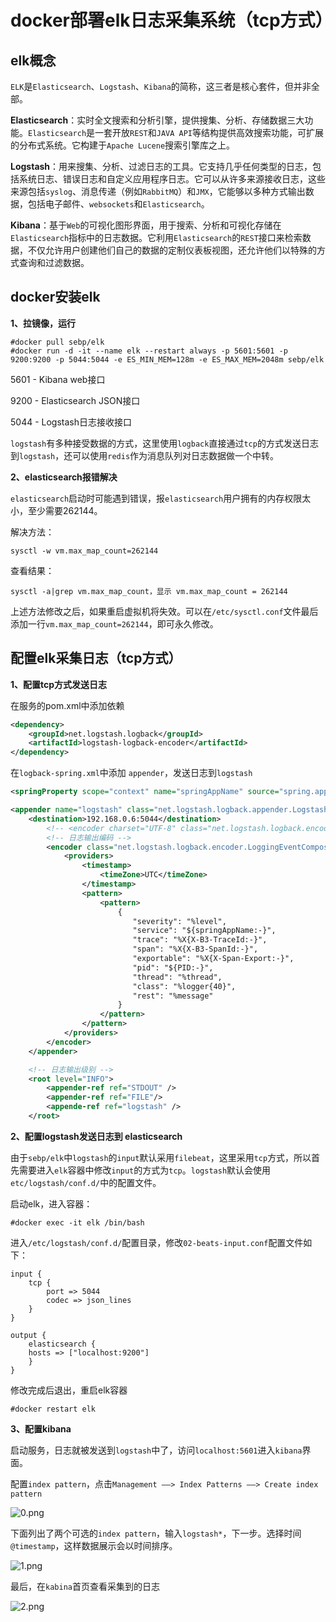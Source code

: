 # docker部署elk日志采集系统（tcp方式）

## elk概念

`ELK`是`Elasticsearch`、`Logstash`、`Kibana`的简称，这三者是核心套件，但并非全部。

**Elasticsearch**：实时全文搜索和分析引擎，提供搜集、分析、存储数据三大功能。`Elasticsearch`是一套开放`REST`和`JAVA API`等结构提供高效搜索功能，可扩展的分布式系统。它构建于`Apache Lucene`搜索引擎库之上。

**Logstash**：用来搜集、分析、过滤日志的工具。它支持几乎任何类型的日志，包括系统日志、错误日志和自定义应用程序日志。它可以从许多来源接收日志，这些来源包括`syslog`、消息传递（例如`RabbitMQ`）和`JMX`，它能够以多种方式输出数据，包括电子邮件、`websockets`和`Elasticsearch`。

**Kibana**：基于`Web`的可视化图形界面，用于搜索、分析和可视化存储在`Elasticsearch`指标中的日志数据。它利用`Elasticsearch`的`REST`接口来检索数据，不仅允许用户创建他们自己的数据的定制仪表板视图，还允许他们以特殊的方式查询和过滤数据。

## docker安装elk

**1、拉镜像，运行** 

```shell
#docker pull sebp/elk
#docker run -d -it --name elk --restart always -p 5601:5601 -p 9200:9200 -p 5044:5044 -e ES_MIN_MEM=128m -e ES_MAX_MEM=2048m sebp/elk
```

5601 - Kibana web接口

9200 - Elasticsearch JSON接口

5044 - Logstash日志接收接口

`logstash`有多种接受数据的方式，这里使用`logback`直接通过`tcp`的方式发送日志到`logstash`，还可以使用`redis`作为消息队列对日志数据做一个中转。

**2、elasticsearch报错解决**

`elasticsearch`启动时可能遇到错误，报`elasticsearch`用户拥有的内存权限太小，至少需要262144。

解决方法：

```shell
sysctl -w vm.max_map_count=262144
```

查看结果：

```shell
sysctl -a|grep vm.max_map_count，显示 vm.max_map_count = 262144
```

上述方法修改之后，如果重启虚拟机将失效。可以在`/etc/sysctl.conf`文件最后添加一行`vm.max_map_count=262144`，即可永久修改。

## 配置elk采集日志（tcp方式）

**1、配置tcp方式发送日志**

在服务的pom.xml中添加依赖

```xml
<dependency>
    <groupId>net.logstash.logback</groupId>
    <artifactId>logstash-logback-encoder</artifactId>
</dependency>
```

在`logback-spring.xml`中添加 `appender`，发送日志到`logstash`

```xml
<springProperty scope="context" name="springAppName" source="spring.application.name"/>    

<appender name="logstash" class="net.logstash.logback.appender.LogstashTcpSocketAppender">
    <destination>192.168.0.6:5044</destination>
        <!-- <encoder charset="UTF-8" class="net.logstash.logback.encoder.LogstashEncoder" /> -->
        <!-- 日志输出编码 -->
        <encoder class="net.logstash.logback.encoder.LoggingEventCompositeJsonEncoder">
            <providers>
                <timestamp>
                    <timeZone>UTC</timeZone>
                </timestamp>
                <pattern>
                    <pattern>
                        {
                        　　"severity": "%level",
                        　　"service": "${springAppName:-}",
                        　　"trace": "%X{X-B3-TraceId:-}",
                        　　"span": "%X{X-B3-SpanId:-}",
                       　　 "exportable": "%X{X-Span-Export:-}",
                        　　"pid": "${PID:-}",
                        　　"thread": "%thread",
                        　　"class": "%logger{40}",
                        　　"rest": "%message"
                        }
                    </pattern>
                </pattern>
            </providers>
        </encoder>
    </appender>

    <!-- 日志输出级别 -->
    <root level="INFO">
        <appender-ref ref="STDOUT" />
        <appender-ref ref="FILE"/>
        <appende-ref ref="logstash" />
    </root>
```

**2、配置logstash发送日志到 elasticsearch**

由于`sebp/elk`中`logstash`的`input`默认采用`filebeat`，这里采用`tcp`方式，所以首先需要进入`elk`容器中修改`input`的方式为`tcp`。`logstash`默认会使用 `etc/logstash/conf.d/`中的配置文件。

启动elk，进入容器：

```shell
#docker exec -it elk /bin/bash
```

进入`/etc/logstash/conf.d/`配置目录，修改`02-beats-input.conf`配置文件如下：

```properties
input {
    tcp {
        port => 5044
        codec => json_lines
    }
}

output {
    elasticsearch {
    hosts => ["localhost:9200"]
    }
}
```

修改完成后退出，重启elk容器

```shell
#docker restart elk
```

**3、配置kibana**

启动服务，日志就被发送到`logstash`中了，访问`localhost:5601`进入`kibana`界面。

配置`index pattern`，点击`Management ——> Index Patterns ——> Create index pattern` 

![0.png](https://i.loli.net/2021/04/17/8Ro59mUTBjh3A46.png)

 下面列出了两个可选的`index pattern`，输入`logstash*`，下一步。选择时间`@timestamp`，这样数据展示会以时间排序。

![1.png](https://i.loli.net/2021/04/17/HMf36WVpOSC2nwk.png)

最后，在`kabina`首页查看采集到的日志

![2.png](https://i.loli.net/2021/04/17/Vu3rkM81lYv2hPf.png)

 